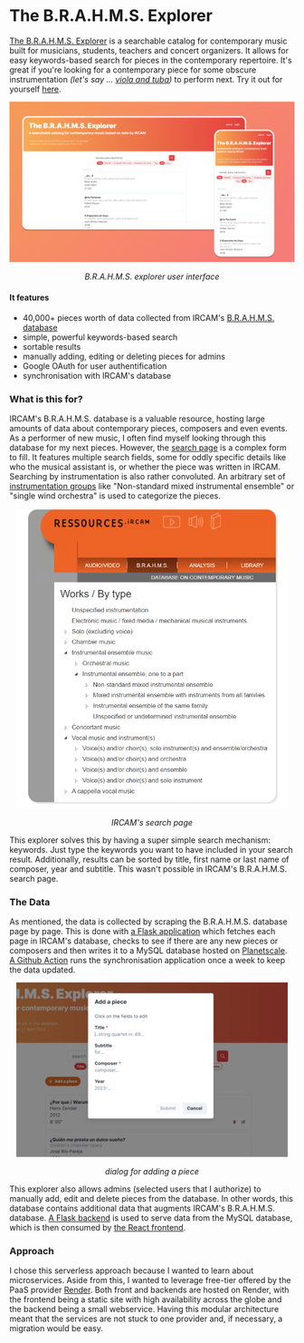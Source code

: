 # The B.R.A.H.M.S. Explorer
[The B.R.A.H.M.S. Explorer](https://github.com/somecho/brahms-explorer) is a searchable catalog for contemporary music built for musicians, students, teachers and concert organizers. It allows for easy keywords-based search for pieces in the contemporary repertoire. It's great if you're looking for a contemporary piece for some obscure instrumentation _(let's say ... [viola and tuba](https://brahmsexplorer.onrender.com/?keywords=viola%2Ctuba))_ to perform next. Try it out for yourself [here](https://brahmsexplorer.onrender.com/).

<div align="center">
<img src="https://raw.githubusercontent.com/somecho/brahms-explorer/master/assets/UI.png" width="720" />
<p><em>B.R.A.H.M.S. explorer user interface</em></p>
</div>


#### It features
- 40,000+ pieces worth of data collected from IRCAM's [B.R.A.H.M.S. database](https://brahms.ircam.fr/en/)
- simple, powerful keywords-based search
- sortable results
- manually adding, editing or deleting pieces for admins
- Google OAuth for user authentification
- synchronisation with IRCAM's database

### What is this for?
IRCAM's B.R.A.H.M.S. database is a valuable resource, hosting large amounts of data about contemporary pieces, composers and even events. As a performer of new music, I often find myself looking through this database for my next pieces. However, the [search page](https://brahms.ircam.fr/en/composers/search/) is a complex form to fill. It features multiple search fields, some for oddly specific details like who the musical assistant is, or whether the piece was written in IRCAM. Searching by instrumentation is also rather convoluted. An arbitrary set of [instrumentation groups](https://brahms.ircam.fr/en/works/genre/) like "Non-standard mixed instrumental ensemble" or "single wind orchestra" is used to categorize the pieces. 

<div align="center">
<img src="https://raw.githubusercontent.com/somecho/brahms-explorer/master/assets/ircam.png" width="480" />
<p><em>IRCAM's search page</em></p>
</div>

This explorer solves this by having a super simple search mechanism: keywords. Just type the keywords you want to have included in your search result. Additionally, results can be sorted by title, first name or last name of composer, year and subtitle. This wasn't possible in IRCAM's B.R.A.H.M.S. search page. 

### The Data
As mentioned, the data is collected by scraping the B.R.A.H.M.S. database page by page. This is done with [a Flask application](https://github.com/somecho/brahms-explorer/tree/master/sync) which fetches each page in IRCAM's database, checks to see if there are any new pieces or composers and then writes it to a MySQL database hosted on [Planetscale](https://planetscale.com/). [A Github Action](https://github.com/somecho/brahms-explorer/blob/master/.github/workflows/sync.yaml) runs the synchronisation application once a week to keep the data updated. 

<div align="center">
<img src="https://raw.githubusercontent.com/somecho/brahms-explorer/master/assets/addpiece.PNG" width="480" />
<p><em>dialog for adding a piece</em></p>
</div>

This explorer also allows admins (selected users that I authorize) to manually add, edit and delete pieces from the database. In other words, this database contains additional data that augments IRCAM's B.R.A.H.M.S. database. [A Flask backend](https://github.com/somecho/brahms-explorer/tree/master/backend) is used to serve data from the MySQL database, which is then consumed by [the React frontend](https://github.com/somecho/brahms-explorer/tree/master/frontend).

### Approach
I chose this serverless approach because I wanted to learn about microservices. Aside from this, I wanted to leverage free-tier offered by the PaaS provider [Render](https://render.com/). Both front and backends are hosted on Render, with the frontend being a static site with high availability across the globe and the backend being a small webservice. Having this modular architecture meant that the services are not stuck to one provider and, if necessary, a migration would be easy. 

